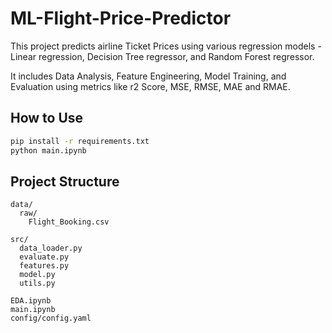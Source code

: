 # ML-Flight-Price-Predictor

This project predicts airline Ticket Prices using various regression models - Linear regression, Decision Tree regressor, and Random Forest regressor. 

It includes Data Analysis, Feature Engineering, Model Training, and Evaluation using metrics like r2 Score, MSE, RMSE, MAE and RMAE.

## How to Use
```bash
pip install -r requirements.txt
python main.ipynb
```

## Project Structure
```
data/
  raw/
    Flight_Booking.csv

src/
  data_loader.py
  evaluate.py
  features.py
  model.py
  utils.py

EDA.ipynb
main.ipynb
config/config.yaml
```